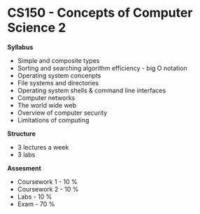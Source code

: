 # CS150 - Concepts of Computer Science 2
__Syllabus__
- Simple and composite types
- Sorting and searching algorithm efficiency - big O notation
- Operating system concenpts
- File systems and directories
- Operating system shells & command line interfaces
- Computer networks
- The world wide web
- Overview of computer security
- Limitations of computing

__Structure__
- 3 lectures a week
- 3 labs

__Assesment__
- Coursework 1 - 10 %
- Coursework 2 - 10 %
- Labs - 10 %
- Exam - 70 %